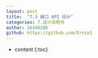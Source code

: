 ```yaml
---
layout: post
title:  "7.3 接口 API 设计"
categories: 7.设计说明书
author: 16340286
github: https://github.com/Ernie1
---
```


* content
{:toc}